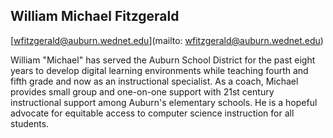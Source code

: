 ## William Michael Fitzgerald

[wfitzgerald@auburn.wednet.edu](mailto: wfitzgerald@auburn.wednet.edu)

William "Michael" has served the Auburn School District for the past eight years to develop digital learning environments while teaching fourth and fifth grade and now as an instructional specialist. As a coach, Michael provides small group and one-on-one support with 21st century instructional support among Auburn's elementary schools. He is a hopeful advocate for equitable access to computer science instruction for all students.

